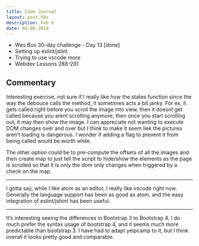 ```yaml
---
title: Code Journal
layout: post.hbs
description: Feb 6
date: 02-06-2018
---
```


- Wes Bos 30-day challenge - Day 13 [done]
- Setting up eslint/jslint
- Trying to use vscode more
- Webdev Lessons 288-291

## Commentary

Interesting exercise, not sure if I really like how the states function since the way the debouce calls the method, it sometimes acts a bit janky.  For ex, it gets called right before you scroll the image into view, then it doesnt get called because you arent scrolling anymore, then once you start scrolling out, it may then show the image.  I can appreciate not wanting to execute DOM changes over and over but I think to make it seem liek the pictures aren’t loading is dangerous.  I wonder if adding a flag to prevent it from being called would be worth while.

The other option could be to pre-compute the offsets of all the images and then create map to just tell the script to hide/show the elements as the page is scrolled so that it is only the dom only changes when triggered by a check on the map

---

I gotta say, while I like atom as an editor, I really like vscode right now.  Generally the language support has been as good as atom, and the easy integration of eslint/jshint has been useful.

---

It’s interesting seeing the differences in Bootstrap 3 to Bootstrap 4.  I do much prefer the syntax usage of bootstrap 4, and it seems much more predictable than bootstrap 3.   I have had to adapt yelpcamp to it, but I think overall it looks pretty good and comparable.
